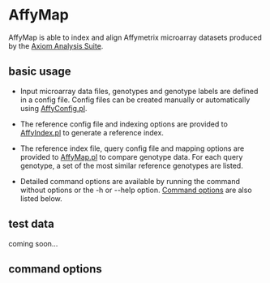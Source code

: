 # AffyMap

AffyMap is able to index and align Affymetrix microarray datasets produced by the [Axiom Analysis Suite](https://www.thermofisher.com/us/en/home/technical-resources/software-downloads/axiom-analysis-suite.html "Axiom Analysis Suite").

## basic usage

- Input microarray data files, genotypes and genotype labels are defined in a config file. Config files can be created manually or automatically using [AffyConfig.pl](https://github.com/brianabernathy/AffyMap/blob/main/bin/AffyConfig.pl "AffyConfig.pl").

- The reference config file and indexing options are provided to [AffyIndex.pl](https://github.com/brianabernathy/AffyMap/blob/main/bin/AffyIndex.pl "AffyIndex.pl") to generate a reference index.

- The reference index file, query config file and mapping options are provided to [AffyMap.pl](https://github.com/brianabernathy/AffyMap/blob/main/bin/AffyMap.pl "AffyMap.pl") to compare genotype data. For each query genotype, a set of the most similar reference genotypes are listed.

- Detailed command options are available by running the command without options or the -h or --help option. [Command options](https://github.com/brianabernathy/AffyMap#commandoptions "command options") are also listed below.

## test data

coming soon...

## command options


